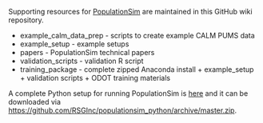 Supporting resources for [PopulationSim](https://github.com/rsginc/populationsim) are maintained in 
this GitHub wiki repository.

  - example_calm_data_prep - scripts to create example CALM PUMS data
  - example_setup - example setups 
  - papers - PopulationSim technical papers
  - validation_scripts - validation R script
  - training_package - complete zipped Anaconda install + example_setup + validation scripts + ODOT training materials

A complete Python setup for running PopulationSim is [here](https://github.com/RSGInc/populationSim_python) and it can be downloaded via https://github.com/RSGInc/populationsim_python/archive/master.zip.
